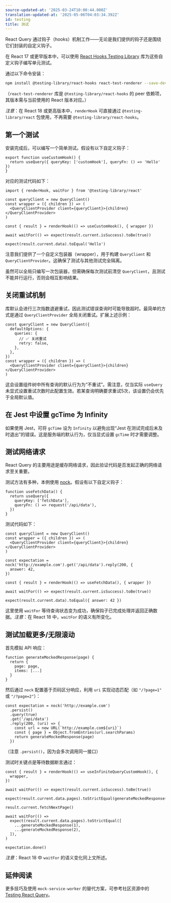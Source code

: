 ```yaml
---
source-updated-at: '2025-03-24T10:00:44.000Z'
translation-updated-at: '2025-05-06T04:03:34.392Z'
id: testing
title: 测试
---
```

React Query 通过钩子（hooks）机制工作——无论是我们提供的钩子还是围绕它们封装的自定义钩子。

在 React 17 或更早版本中，可以使用 [React Hooks Testing Library](https://react-hooks-testing-library.com/) 库为这些自定义钩子编写单元测试。

通过以下命令安装：

```sh
npm install @testing-library/react-hooks react-test-renderer --save-dev
```

（`react-test-renderer` 库是 `@testing-library/react-hooks` 的 peer 依赖项，其版本需与当前使用的 React 版本对应。）

*注意*：在 React 18 或更高版本中，`renderHook` 可直接通过 `@testing-library/react` 包使用，不再需要 `@testing-library/react-hooks`。

## 第一个测试

安装完成后，可以编写一个简单测试。假设有以下自定义钩子：

```tsx
export function useCustomHook() {
  return useQuery({ queryKey: ['customHook'], queryFn: () => 'Hello' })
}
```

对应的测试代码如下：

```tsx
import { renderHook, waitFor } from '@testing-library/react'

const queryClient = new QueryClient()
const wrapper = ({ children }) => (
  <QueryClientProvider client={queryClient}>{children}</QueryClientProvider>
)

const { result } = renderHook(() => useCustomHook(), { wrapper })

await waitFor(() => expect(result.current.isSuccess).toBe(true))

expect(result.current.data).toEqual('Hello')
```

注意我们提供了一个自定义包装器（wrapper），用于构建 `QueryClient` 和 `QueryClientProvider`。这确保了测试与其他测试完全隔离。

虽然可以全局只编写一次包装器，但需确保每次测试前清空 `QueryClient`，且测试不能并行运行，否则会相互影响结果。

## 关闭重试机制

库默认会进行三次指数退避重试，因此测试错误查询时可能导致超时。最简单的方式是通过 `QueryClientProvider` 全局关闭重试。扩展上述示例：

```tsx
const queryClient = new QueryClient({
  defaultOptions: {
    queries: {
      // ✅ 关闭重试
      retry: false,
    },
  },
})
const wrapper = ({ children }) => (
  <QueryClientProvider client={queryClient}>{children}</QueryClientProvider>
)
```

这会设置组件树中所有查询的默认行为为“不重试”。需注意，仅当实际 `useQuery` 未显式设置重试次数时此配置生效。若某查询明确要求重试5次，该设置仍会优先于全局默认值。

## 在 Jest 中设置 gcTime 为 Infinity

如果使用 Jest，可将 `gcTime` 设为 `Infinity` 以避免出现“Jest 在测试完成后未及时退出”的错误。这是服务端的默认行为，仅当显式设置 `gcTime` 时才需要调整。

## 测试网络请求

React Query 的主要用途是缓存网络请求，因此验证代码是否发起正确的网络请求至关重要。

测试方法有多种，本例使用 [nock](https://www.npmjs.com/package/nock)。假设有以下自定义钩子：

```tsx
function useFetchData() {
  return useQuery({
    queryKey: ['fetchData'],
    queryFn: () => request('/api/data'),
  })
}
```

测试代码如下：

```tsx
const queryClient = new QueryClient()
const wrapper = ({ children }) => (
  <QueryClientProvider client={queryClient}>{children}</QueryClientProvider>
)

const expectation = nock('http://example.com').get('/api/data').reply(200, {
  answer: 42,
})

const { result } = renderHook(() => useFetchData(), { wrapper })

await waitFor(() => expect(result.current.isSuccess).toBe(true))

expect(result.current.data).toEqual({ answer: 42 })
```

这里使用 `waitFor` 等待查询状态变为成功，确保钩子已完成处理并返回正确数据。*注意*：在 React 18 中，`waitFor` 的语义有所变化。

## 测试加载更多/无限滚动

首先模拟 API 响应：

```tsx
function generateMockedResponse(page) {
  return {
    page: page,
    items: [...]
  }
}
```

然后通过 `nock` 配置基于页码区分响应，利用 `uri` 实现动态匹配（如 `"/?page=1"` 或 `"/?page=2"`）：

```tsx
const expectation = nock('http://example.com')
  .persist()
  .query(true)
  .get('/api/data')
  .reply(200, (uri) => {
    const url = new URL(`http://example.com${uri}`)
    const { page } = Object.fromEntries(url.searchParams)
    return generateMockedResponse(page)
  })
```

（注意 `.persist()`，因为会多次调用同一接口）

测试时关键点是等待数据断言通过：

```tsx
const { result } = renderHook(() => useInfiniteQueryCustomHook(), {
  wrapper,
})

await waitFor(() => expect(result.current.isSuccess).toBe(true))

expect(result.current.data.pages).toStrictEqual(generateMockedResponse(1))

result.current.fetchNextPage()

await waitFor(() =>
  expect(result.current.data.pages).toStrictEqual([
    ...generateMockedResponse(1),
    ...generateMockedResponse(2),
  ]),
)

expectation.done()
```

*注意*：React 18 中 `waitFor` 的语义变化同上文所述。

## 延伸阅读

更多技巧及使用 `mock-service-worker` 的替代方案，可参考社区资源中的 [Testing React Query](../community/tkdodos-blog.md#5-testing-react-query)。

